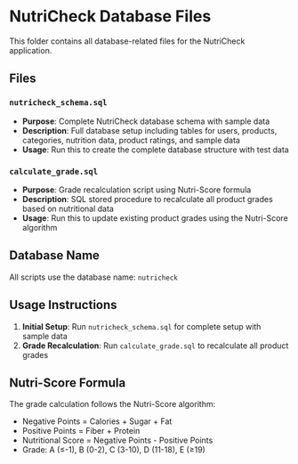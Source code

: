 # NutriCheck Database Files

This folder contains all database-related files for the NutriCheck application.

## Files

### `nutricheck_schema.sql`
- **Purpose**: Complete NutriCheck database schema with sample data
- **Description**: Full database setup including tables for users, products, categories, nutrition data, product ratings, and sample data
- **Usage**: Run this to create the complete database structure with test data

### `calculate_grade.sql`
- **Purpose**: Grade recalculation script using Nutri-Score formula
- **Description**: SQL stored procedure to recalculate all product grades based on nutritional data
- **Usage**: Run this to update existing product grades using the Nutri-Score algorithm

## Database Name
All scripts use the database name: `nutricheck`

## Usage Instructions

1. **Initial Setup**: Run `nutricheck_schema.sql` for complete setup with sample data
2. **Grade Recalculation**: Run `calculate_grade.sql` to recalculate all product grades

## Nutri-Score Formula
The grade calculation follows the Nutri-Score algorithm:
- Negative Points = Calories + Sugar + Fat
- Positive Points = Fiber + Protein  
- Nutritional Score = Negative Points - Positive Points
- Grade: A (≤-1), B (0-2), C (3-10), D (11-18), E (≥19)

